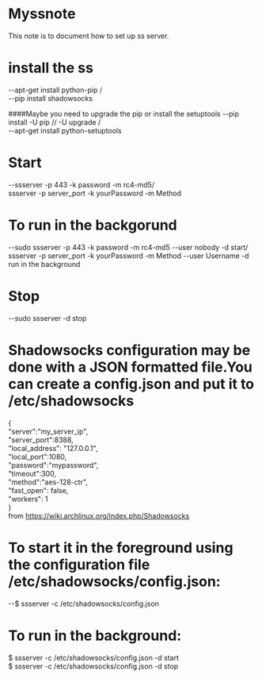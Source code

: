 # Myssnote

This note is to document how to set up ss server.

# install the ss
--apt-get install python-pip /<br>
--pip install shadowsocks

####Maybe you need to upgrade the pip or install the setuptools
--pip install -U pip      // -U  upgrade /<br>
--apt-get install python-setuptools

# Start
--ssserver -p 443 -k password -m rc4-md5/<br>
ssserver -p server_port -k yourPassword -m Method

# To run in the backgorund
--sudo ssserver -p 443 -k password -m rc4-md5 --user nobody -d start/<br>
ssserver -p server_port -k yourPassword -m Method --user Username -d run in the background

# Stop
--sudo ssserver -d stop

# Shadowsocks configuration may be done with a JSON formatted file.You can create a config.json and put it to /etc/shadowsocks
{<br>
    "server":"my_server_ip",    
    "server_port":8388,    
    "local_address": "127.0.0.1",    
    "local_port":1080,    
    "password":"mypassword",    
    "timeout":300,    
    "method":"aes-128-ctr",    
    "fast_open": false,    
    "workers": 1<br>
}<br>
from https://wiki.archlinux.org/index.php/Shadowsocks

# To start it in the foreground using the configuration file /etc/shadowsocks/config.json:
--$ ssserver -c /etc/shadowsocks/config.json

# To run in the background:
$ ssserver -c /etc/shadowsocks/config.json -d start<br>
$ ssserver -c /etc/shadowsocks/config.json -d stop
